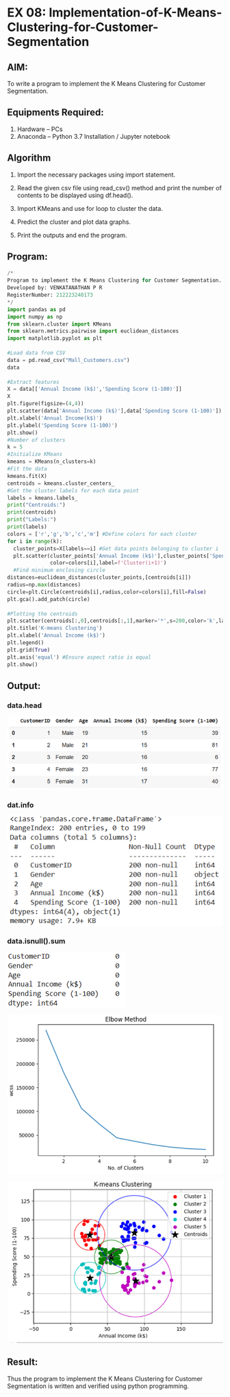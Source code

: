 # EX 08: Implementation-of-K-Means-Clustering-for-Customer-Segmentation

## AIM:
To write a program to implement the K Means Clustering for Customer Segmentation.

## Equipments Required:
1. Hardware – PCs
2. Anaconda – Python 3.7 Installation / Jupyter notebook

## Algorithm
1. Import the necessary packages using import statement.

2. Read the given csv file using read_csv() method and print the number of contents to be displayed using df.head().

3. Import KMeans and use for loop to cluster the data.

4. Predict the cluster and plot data graphs.

5. Print the outputs and end the program.

## Program:
```python
/*
Program to implement the K Means Clustering for Customer Segmentation.
Developed by: VENKATANATHAN P R
RegisterNumber: 212223240173
*/
import pandas as pd
import numpy as np
from sklearn.cluster import KMeans
from sklearn.metrics.pairwise import euclidean_distances
import matplotlib.pyplot as plt

#Load data from CSV
data = pd.read_csv("Mall_Customers.csv")
data

#Extract features
X = data[['Annual Income (k$)','Spending Score (1-100)']]
X
plt.figure(figsize=(4,4))
plt.scatter(data['Annual Income (k$)'],data['Spending Score (1-100)'])
plt.xlabel('Annual Income(k$)')
plt.ylabel('Spending Score (1-100)')
plt.show()
#Number of clusters
k = 5
#Initialize KMeans
kmeans = KMeans(n_clusters=k)
#Fit the data
kmeans.fit(X)
centroids = kmeans.cluster_centers_
#Get the cluster labels for each data point
labels = kmeans.labels_
print("Centroids:")
print(centroids)
print("Labels:")
print(labels)
colors = ['r','g','b','c','m'] #Define colors for each cluster
for i in range(k):
  cluster_points=X[labels==i] #Get data points belonging to cluster i
  plt.scatter(cluster_points['Annual Income (k$)'],cluster_points['Spending Score (1-100)'],
              color=colors[i],label=f'Cluster(i+1)')
  #Find minimum enclosing circle
distances=euclidean_distances(cluster_points,[centroids[i]])
radius=np.max(distances)
circle=plt.Circle(centroids[i],radius,color=colors[i],fill=False)
plt.gca().add_patch(circle)

#Plotting the centroids
plt.scatter(centroids[:,0],centroids[:,1],marker='*',s=200,color='k',label='Centroids')
plt.title('K-means Clustering')
plt.xlabel('Annual Income (k$)')
plt.legend()
plt.grid(True)
plt.axis('equal') #Ensure aspect ratio is equal
plt.show()

```

## Output:

### data.head

![alt text](image.png)

### dat.info

![alt text](image-1.png)

### data.isnull().sum

![alt text](image-2.png)

![alt text](image-3.png)

![alt text](image-4.png)

## Result:
Thus the program to implement the K Means Clustering for Customer Segmentation is written and verified using python programming.
